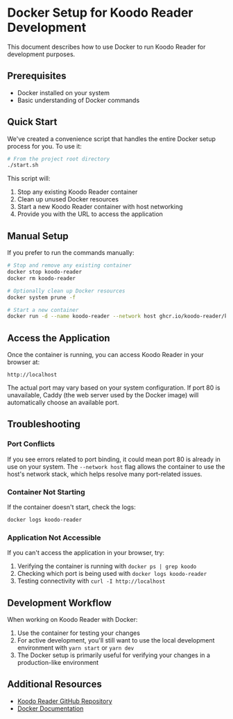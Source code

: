 # Docker Setup for Koodo Reader Development

This document describes how to use Docker to run Koodo Reader for development purposes.

## Prerequisites

- Docker installed on your system
- Basic understanding of Docker commands

## Quick Start

We've created a convenience script that handles the entire Docker setup process for you. To use it:

```bash
# From the project root directory
./start.sh
```

This script will:
1. Stop any existing Koodo Reader container
2. Clean up unused Docker resources
3. Start a new Koodo Reader container with host networking
4. Provide you with the URL to access the application

## Manual Setup

If you prefer to run the commands manually:

```bash
# Stop and remove any existing container
docker stop koodo-reader
docker rm koodo-reader

# Optionally clean up Docker resources
docker system prune -f

# Start a new container
docker run -d --name koodo-reader --network host ghcr.io/koodo-reader/koodo-reader:master
```

## Access the Application

Once the container is running, you can access Koodo Reader in your browser at:

```
http://localhost
```

The actual port may vary based on your system configuration. If port 80 is unavailable, Caddy (the web server used by the Docker image) will automatically choose an available port.

## Troubleshooting

### Port Conflicts

If you see errors related to port binding, it could mean port 80 is already in use on your system. The `--network host` flag allows the container to use the host's network stack, which helps resolve many port-related issues.

### Container Not Starting

If the container doesn't start, check the logs:

```bash
docker logs koodo-reader
```

### Application Not Accessible

If you can't access the application in your browser, try:

1. Verifying the container is running with `docker ps | grep koodo`
2. Checking which port is being used with `docker logs koodo-reader`
3. Testing connectivity with `curl -I http://localhost`

## Development Workflow

When working on Koodo Reader with Docker:

1. Use the container for testing your changes
2. For active development, you'll still want to use the local development environment with `yarn start` or `yarn dev`
3. The Docker setup is primarily useful for verifying your changes in a production-like environment

## Additional Resources

- [Koodo Reader GitHub Repository](https://github.com/koodo-reader/koodo-reader)
- [Docker Documentation](https://docs.docker.com/) 